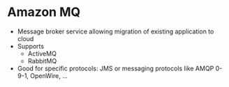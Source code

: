 # Amazon MQ

- Message broker service allowing migration of existing application to cloud
- Supports
  - ActiveMQ
  - RabbitMQ
- Good for specific protocols: JMS or messaging protocols like AMQP 0-9-1, OpenWire, ...
